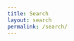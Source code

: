 ```yaml
---
title: Search
layout: search
permalink: /search/
---
```


<script async src="https://cse.google.com/cse.js?cx=46737d935b9bc0bca">
</script>
<div class="gcse-searchresults-only"></div>